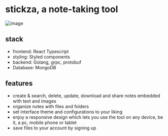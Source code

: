 # stickza, a note-taking tool
![image](https://github.com/oceakun/stickz-frontend/assets/83641627/a7b512f4-d711-4d45-bd63-b7aa922be666)

## stack
- frontend: React Typescript
- styling: Styled components
- backend: Golang, grpc, protobuf
- Database: MongoDB

## features
- create & search, delete, update, download and share notes embedded with text and images
- organize notes with files and folders
- set interface theme and configurations to your liking
- enjoy a responsive design which lets you use the tool on any device, be it, a pc, mobile phone or tablet
- save files to your account by signing up
